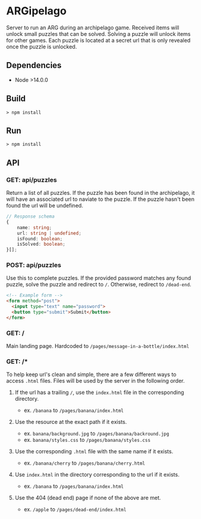 # ARGipelago
Server to run an ARG during an archipelago game. Received items will unlock small puzzles that can be solved. Solving a puzzle will unlock items for other games. Each puzzle is located at a secret url that is only revealed once the puzzle is unlocked.

## Dependencies
- Node >14.0.0

## Build
```
> npm install
```

## Run
```
> npm install
```

## API

### GET: api/puzzles
Return a list of all puzzles. If the puzzle has been found in the archipelago, it will have an associated url to naviate to the puzzle. If the puzzle hasn't been found the url will be undefined.
```ts
// Response schema
{
    name: string;
    url: string | undefined;
    isFound: boolean;
    isSolved: boolean;
}[];
```

### POST: api/puzzles
Use this to complete puzzles. If the provided password matches any found puzzle, solve the puzzle and redirect to `/`. Otherwise, redirect to `/dead-end`.

```html
<!-- Example form -->
<form method="post">
  <input type="text" name="password">
  <button type="submit">Submit</button>
</form>
```

### GET: /
Main landing page. Hardcoded to `/pages/message-in-a-bottle/index.html`

### GET: /*
To help keep url's clean and simple, there are a few different ways to access `.html` files. Files will be used by the server in the following order.
1. If the url has a trailing `/`, use the `index.html` file in the corresponding directory.
   - ex. `/banana` to `/pages/banana/index.html`

2. Use the resource at the exact path if it exists.
   - ex. `banana/background.jpg` to `/pages/banana/backround.jpg`
   - ex. `banana/styles.css` to `/pages/banana/styles.css`

3. Use the corresponding `.html` file with the same name if it exists.
   - ex. `/banana/cherry` to `/pages/banana/cherry.html`

4. Use `index.html` in the directory corresponding to the url if it exists.
   - ex. `/banana` to `/pages/banana/index.html`

5. Use the 404 (dead end) page if none of the above are met.
   - ex. `/apple` to `/pages/dead-end/index.html`